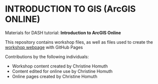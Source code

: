 # INTRODUCTION TO GIS (ArcGIS ONLINE)
Materials for DASH tutorial: **Introduction to ArcGIS Online**  

This repository contains workshop files, as well as files used to create the [workshop webpage](https://scds.github.io/intro-arcgis-online/) with GitHub Pages   


Contributions by the following individuals: 
- Workshop content created by Christine Homuth 
- Content edited for online use by Christine Homuth 
- Online pages created by Christine Homuth
